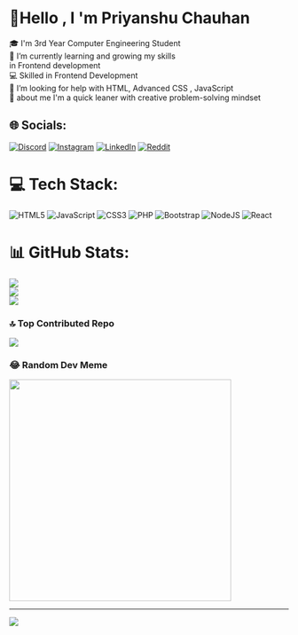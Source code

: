 # 💫Hello , I 'm Priyanshu Chauhan
🎓 I'm 3rd Year Computer Engineering Student<br>🌱 I’m currently learning and growing my skills <br>       in Frontend development <br>💻 Skilled in Frontend Development<br>🤝 I’m looking for help with HTML, Advanced CSS , JavaScript<br>💬 about me I'm a quick leaner with creative problem-solving mindset<br> 


## 🌐 Socials:
[![Discord](https://img.shields.io/badge/Discord-%237289DA.svg?logo=discord&logoColor=white)](https://discord.gg/priyanxhu6941) [![Instagram](https://img.shields.io/badge/Instagram-%23E4405F.svg?logo=Instagram&logoColor=white)](https://instagram.com/priyanxhu._7) [![LinkedIn](https://img.shields.io/badge/LinkedIn-%230077B5.svg?logo=linkedin&logoColor=white)](https://linkedin.com/in/priyanshu-chauhan-6a2812302) [![Reddit](https://img.shields.io/badge/Reddit-%23FF4500.svg?logo=Reddit&logoColor=white)](https://reddit.com/user/u/priyanshuyoo) 

# 💻 Tech Stack:
![HTML5](https://img.shields.io/badge/html5-%23E34F26.svg?style=for-the-badge&logo=html5&logoColor=white) ![JavaScript](https://img.shields.io/badge/javascript-%23323330.svg?style=for-the-badge&logo=javascript&logoColor=%23F7DF1E) ![CSS3](https://img.shields.io/badge/css3-%231572B6.svg?style=for-the-badge&logo=css3&logoColor=white) ![PHP](https://img.shields.io/badge/php-%23777BB4.svg?style=for-the-badge&logo=php&logoColor=white) ![Bootstrap](https://img.shields.io/badge/bootstrap-%238511FA.svg?style=for-the-badge&logo=bootstrap&logoColor=white) ![NodeJS](https://img.shields.io/badge/node.js-6DA55F?style=for-the-badge&logo=node.js&logoColor=white) ![React](https://img.shields.io/badge/react-%2320232a.svg?style=for-the-badge&logo=react&logoColor=%2361DAFB)
# 📊 GitHub Stats:
![](https://github-readme-stats.vercel.app/api?username=PriyanshuCoder007&theme=neon&hide_border=false&include_all_commits=false&count_private=false)<br/>
![](https://github-readme-streak-stats.herokuapp.com/?user=PriyanshuCoder007&theme=neon&hide_border=false)<br/>
![](https://github-readme-stats.vercel.app/api/top-langs/?username=PriyanshuCoder007&theme=neon&hide_border=false&include_all_commits=false&count_private=false&layout=compact)

### 🔝 Top Contributed Repo
![](https://github-contributor-stats.vercel.app/api?username=PriyanshuCoder007&limit=5&theme=tokyonight&combine_all_yearly_contributions=true)

### 😂 Random Dev Meme
<img src='https://meme-randomizer.vercel.app' style="height: 400px;"/>

---
[![](https://visitcount.itsvg.in/api?id=PriyanshuCoder007&icon=6&color=3)](https://visitcount.itsvg.in)

<!-- Proudly created with GPRM ( https://gprm.itsvg.in ) -->
